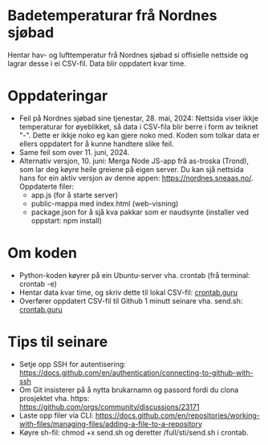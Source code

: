 # Badetemperaturar frå Nordnes sjøbad
Hentar hav- og lufttemperatur frå Nordnes sjøbad si offisielle nettside og lagrar desse i ei CSV-fil. Data blir oppdatert kvar time.

# Oppdateringar
- Feil på Nordnes sjøbad sine tjenestar, 28. mai, 2024: Nettsida viser ikkje temperaturar for øyeblikket, så data i CSV-fila blir berre i form av teiknet "-". Dette er ikkje noko eg kan gjere noko med. Koden som tolkar data er ellers oppdatert for å kunne handtere slike feil.
- Same feil som over 11. juni, 2024.
- Alternativ versjon, 10. juni: Merga Node JS-app frå as-troska (Trond), som lar deg køyre heile greiene på eigen server. Du kan sjå nettsida hans for ein aktiv versjon av denne appen: https://nordnes.sneaas.no/. Oppdaterte filer:
  - app.js (for å starte server)
  - public-mappa med index.html (web-visning)
  - package.json for å sjå kva pakkar som er naudsynte (installer ved oppstart: npm install)

# Om koden
- Python-koden køyrer på ein Ubuntu-server vha. crontab (frå terminal: crontab -e)
- Hentar data kvar time, og skriv dette til lokal CSV-fil: [crontab.guru](https://crontab.guru/#0_*_*_*_*)
- Overfører oppdatert CSV-fil til Github 1 minutt seinare vha. send.sh: [crontab.guru](https://crontab.guru/#1_*_*_*_*)

# Tips til seinare
- Setje opp SSH for autentisering: https://docs.github.com/en/authentication/connecting-to-github-with-ssh
- Om Git insisterer på å nytta brukarnamn og passord fordi du clona prosjektet vha. https: https://github.com/orgs/community/discussions/23171
- Laste opp filer via CLI: https://docs.github.com/en/repositories/working-with-files/managing-files/adding-a-file-to-a-repository
- Køyre sh-fil: chmod +x send.sh og deretter /full/sti/send.sh i crontab.
